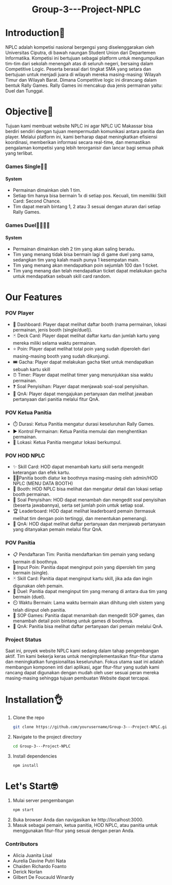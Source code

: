 <h1 align="center">Group-3---Project-NPLC</h>

# Introduction👋
NPLC adalah kompetisi nasional bergengsi yang diselenggarakan oleh Universitas Ciputra, di bawah naungan Student Union dari Departemen Informatika. Kompetisi ini bertujuan sebagai platform untuk mengumpulkan tim-tim dari sekolah menengah atas di seluruh negeri, bersaing dalam Competitive Logic. Peserta berasal dari tingkat SMA yang setara dan bertujuan untuk menjadi juara di wilayah mereka masing-masing: Wilayah Timur dan Wilayah Barat. Dimana Competitive logic ini dirancang dalam bentuk Rally Games. Rally Games ini mencakup dua jenis permainan yaitu: Duel dan Tunggal.

# Objective🤗
Tujuan kami membuat website NPLC ini agar NPLC UC Makassar bisa berdiri sendiri dengan tujuan mempermudah komunikasi antara panitia dan player. Melalui platform ini, kami berharap dapat meningkatkan efisiensi koordinasi, memberikan informasi secara real-time, dan memastikan pengalaman kompetisi yang lebih terorganisir dan lancar bagi semua pihak yang terlibat.

### Games Single🧍‍♀️
#### System 
- Permainan dimainkan oleh 1 tim.
- Setiap tim hanya bisa bermain 1x di setiap pos. Kecuali, tim memiliki Skill Card: Second Chance.
- Tim dapat meraih bintang 1, 2 atau 3 sesuai dengan aturan dari setiap Rally Games.
  
### Games Duel🧍‍♂🧍‍♀️
#### System 
- Permainan dimainkan oleh 2 tim yang akan saling beradu.
- Tim yang menang tidak bisa bermain lagi di game duel yang sama, sedangkan tim yang kalah masih punya 1 kesempatan main.
- Tim yang menang akan mendapatkan poin sejumlah 100 dan 1 ticket.
- Tim yang menang dan telah mendapatkan ticket dapat melakukan gacha untuk mendapatkan sebuah skill card random.

# Our Features
### POV Player
- 🏁 Dashboard: Player dapat melihat daftar booth (nama permainan, lokasi permainan, jenis booth (single/duel)).
- 🃏 Deck Card: Player dapat melihat daftar kartu dan jumlah kartu yang mereka miliki selama waktu permainan.
- ⭐ Poin: Player dapat melihat total poin yang sudah diperoleh dari masing-masing booth yang sudah dikunjungi.
- 🎟️ Gacha: Player dapat melakukan gacha tiket untuk mendapatkan sebuah kartu skill
- ⏰ Timer: Player dapat melihat timer yang menunjukkan sisa waktu permainan.
- ❓ Soal Penyisihan: Player dapat menjawab soal-soal penyisihan.
- 💬 QnA: Player dapat mengajukan pertanyaan dan melihat jawaban pertanyaan dari panitia melalui fitur QnA.

### POV Ketua Panitia 
- ⏱️ Durasi: Ketua Panitia mengatur durasi keseluruhan Rally Games.
- ▶️ Kontrol Permainan: Ketua Panitia memulai dan menghentikan permainan.
- 📍 Lokasi: Ketua Panitia mengatur lokasi berkumpul.

### POV HOD NPLC
- ✨ Skill Card: HOD dapat menambah kartu skill serta mengedit keterangan dan efek kartu.
- 🧑‍🦱Panitia booth diatur ke boothnya masing-masing oleh admin/HOD NPLC  (MENU DATA BOOTH)
- 🎪 Booth: HOD NPLC bisa melihat dan mengatur detail dan lokasi setiap booth permainan.
- 📝 Soal Penyisihan: HOD dapat menambah dan mengedit soal penyisihan (beserta jawabannya), serta set jumlah poin untuk setiap soal.
- 🏆 Leaderboard: HOD dapat melihat leaderboard pemain (termasuk melihat tim dengan poin tertinggi, dan menentukan pemenang).
- 💬 QnA: HOD dapat melihat daftar pertanyaan dan menjawab pertanyaan yang ditanyakan pemain melalui fitur QnA.

 ### POV Panitia
 - 📋 Pendaftaran Tim: Panitia mendaftarkan tim pemain yang sedang bermain di boothnya.
 - 🔢 Input Poin: Panitia dapat menginput poin yang diperoleh tim yang bermain (single).
 - 🃏 Skill Card: Panitia dapat menginput kartu skill, jika ada dan ingin digunakan oleh pemain.
 - 🥇 Duel: Panitia dapat menginput tim yang menang di antara dua tim yang bermain (duel).
 - ⏲️ Waktu Bermain: Lama waktu bermain akan dihitung oleh sistem yang telah diinput oleh panitia.
 - 📜 SOP Games: Panitia dapat menambah dan mengedit SOP games, dan menambah detail poin bintang untuk games di boothnya.
 - 💬 QnA: Panitia bisa melihat daftar pertanyaan dari pemain melalui QnA.

### Project Status
Saat ini, proyek website NPLC kami sedang dalam tahap pengembangan aktif. Tim kami bekerja keras untuk mengimplementasikan fitur-fitur utama dan meningkatkan fungsionalitas keseluruhan. Fokus utama saat ini adalah membangun komponen inti dari aplikasi, agar fitur-fitur yang sudah kami rancang dapat digunakan dengan mudah oleh user sesuai peran mereka masing-masing sehingga tujuan pembuatan Website dapat tercapai.

# Installation👌
1. Clone the repo
   ```sh
   git clone https://github.com/yourusername/Group-3---Project-NPLC.git
   ```
2. Navigate to the project directory
   ```sh
   cd Group-3---Project-NPLC
   ```
3. Install dependencies
   ```sh
   npm install
   ```
# Let's Start🤓
1. Mulai server pengembangan
    ```sh
   npm start
   ```
2. Buka browser Anda dan navigasikan ke http://localhost:3000.
3. Masuk sebagai pemain, ketua panitia, HOD NPLC, atau panitia untuk menggunakan fitur-fitur yang sesuai dengan peran Anda.

### Contributors
- Alicia Juanita Lisal
- Aurelia Davine Putri Nata
- Chaiden Richardo Foanto
- Derick Norlan
- Gilbert De Foucauld Winardy











